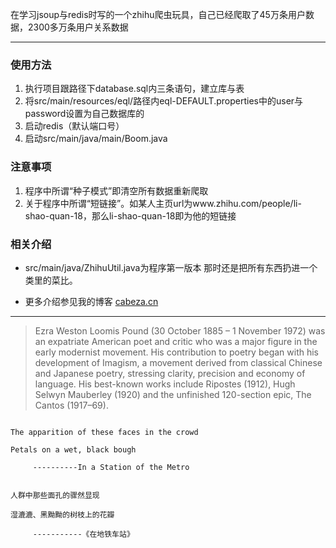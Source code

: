 在学习jsoup与redis时写的一个zhihu爬虫玩具，自己已经爬取了45万条用户数据，2300多万条用户关系数据

----

### 使用方法

1. 执行项目跟路径下database.sql内三条语句，建立库与表
2. 将src/main/resources/eql/路径内eql-DEFAULT.properties中的user与password设置为自己数据库的
3. 启动redis（默认端口号）
4. 启动src/main/java/main/Boom.java


### 注意事项

1. 程序中所谓“种子模式”即清空所有数据重新爬取
2. 关于程序中所谓“短链接”。如某人主页url为www.zhihu.com/people/li-shao-quan-18，那么li-shao-quan-18即为他的短链接

### 相关介绍

- src/main/java/ZhihuUtil.java为程序第一版本 那时还是把所有东西扔进一个类里的菜比。

- 更多介绍参见我的博客
<a href="http://cabeza.cn" target="_blank">cabeza.cn</a>

----


>Ezra Weston Loomis Pound (30 October 1885 – 1 November 1972) was an expatriate American poet and critic who was a major figure in the early modernist movement. His contribution to poetry began with his development of Imagism, a movement derived from classical Chinese and Japanese poetry, stressing clarity, precision and economy of language. His best-known works include Ripostes (1912), Hugh Selwyn Mauberley (1920) and the unfinished 120-section epic, The Cantos (1917–69).

<pre><code>
The apparition of these faces in the crowd

Petals on a wet, black bough

     ----------In a Station of the Metro
     
     
人群中那些面孔的骤然显现

湿漉漉、黑黝黝的树枝上的花瓣

     -----------《在地铁车站》
</code></pre>